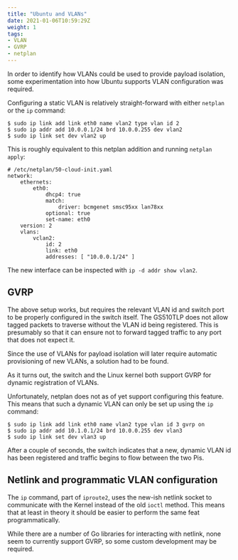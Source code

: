 ```yaml
---
title: "Ubuntu and VLANs"
date: 2021-01-06T10:59:29Z
weight: 1
tags:
- VLAN
- GVRP
- netplan
---
```


In order to identify how VLANs could be used to provide payload isolation, some experimentation into
how Ubuntu supports VLAN configuration was required.

Configuring a static VLAN is relatively straight-forward with either `netplan` or the `ip` command:

```
$ sudo ip link add link eth0 name vlan2 type vlan id 2
$ sudo ip addr add 10.0.0.1/24 brd 10.0.0.255 dev vlan2
$ sudo ip link set dev vlan2 up
```

This is roughly equivalent to this netplan addition and running `netplan apply`:
```
# /etc/netplan/50-cloud-init.yaml
network:
    ethernets:
        eth0:
            dhcp4: true
            match:
                driver: bcmgenet smsc95xx lan78xx
            optional: true
            set-name: eth0
    version: 2
    vlans:
        vclan2:
            id: 2
            link: eth0
            addresses: [ "10.0.0.1/24" ]
```

The new interface can be inspected with `ip -d addr show vlan2`.

## GVRP

The above setup works, but requires the relevant VLAN id and switch port to be properly configured in the switch itself. The GS510TLP does not allow tagged packets to traverse without the VLAN id being registered. This is presumably so that it can ensure not to forward tagged traffic to any port that does not expect it.

Since the use of VLANs for payload isolation will later require automatic provisioning of new VLANs, a solution had to be found.

As it turns out, the switch and the Linux kernel both support GVRP for dynamic registration of VLANs.

Unfortunately, netplan does not as of yet support configuring this feature.
This means that such a dynamic VLAN can only be set up using the `ip` command:

```
$ sudo ip link add link eth0 name vlan2 type vlan id 3 gvrp on
$ sudo ip addr add 10.1.0.1/24 brd 10.0.0.255 dev vlan3
$ sudo ip link set dev vlan3 up
```

After a couple of seconds, the switch indicates that a new, dynamic VLAN id has been registered and traffic begins to flow between the two Pis.

## Netlink and programmatic VLAN configuration

The `ip` command, part of `iproute2`, uses the new-ish netlink socket to communicate with the Kernel instead of the old `ioctl` method. This means that at least in theory it should be easier to perform the same feat programmatically.

While there are a number of Go libraries for interacting with netlink, none seem to currently support GVRP, so some custom development may be required.
